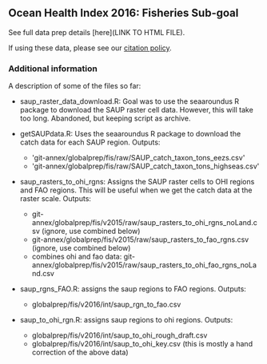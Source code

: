 ## Ocean Health Index 2016: Fisheries Sub-goal

See full data prep details [here](LINK TO HTML FILE).

If using these data, please see our [citation policy](http://ohi-science.org/citation-policy/).



### Additional information
A description of some of the files so far:

* saup_raster_data_download.R: Goal was to use the seaaroundus R package to download the SAUP raster cell data.  However, this will take too long. Abandoned, but keeping script as archive.

* getSAUPdata.R: Uses the seaaroundus R package to download the catch data for each SAUP region. Outputs:

   - 'git-annex/globalprep/fis/raw/SAUP_catch_taxon_tons_eezs.csv'
   - 'git-annex/globalprep/fis/raw/SAUP_catch_taxon_tons_highseas.csv'

* saup_rasters_to_ohi_rgns: Assigns the SAUP raster cells to OHI regions and FAO regions.  This will be useful when we get the catch data at the raster scale. Outputs:

   - git-annex/globalprep/fis/v2015/raw/saup_rasters_to_ohi_rgns_noLand.csv (ignore, use combined below)
   - git-annex/globalprep/fis/v2015/raw/saup_rasters_to_fao_rgns.csv (ignore, use combined below)
   - combines ohi and fao data: git-annex/globalprep/fis/v2015/raw/saup_rasters_to_ohi_fao_rgns_noLand.csv
   
* saup_rgns_FAO.R: assigns the saup regions to FAO regions. Outputs:
   - globalprep/fis/v2016/int/saup_rgn_to_fao.csv
   
* saup_to_ohi_rgn.R: assigns saup regions to ohi regions. Outputs:

   - globalprep/fis/v2016/int/saup_to_ohi_rough_draft.csv
   - globalprep/fis/v2016/int/saup_to_ohi_key.csv (this is mostly a hand correction of the above data)
   
   




  
